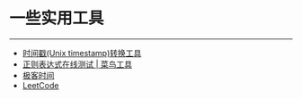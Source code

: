 # 一些实用工具
---
- [时间戳(Unix timestamp)转换工具](https://tool.lu/timestamp/)
- [正则表达式在线测试 | 菜鸟工具](https://c.runoob.com/front-end/854)
- [极客时间](https://time.geekbang.org/)
- [LeetCode](https://leetcode-cn.com/)
